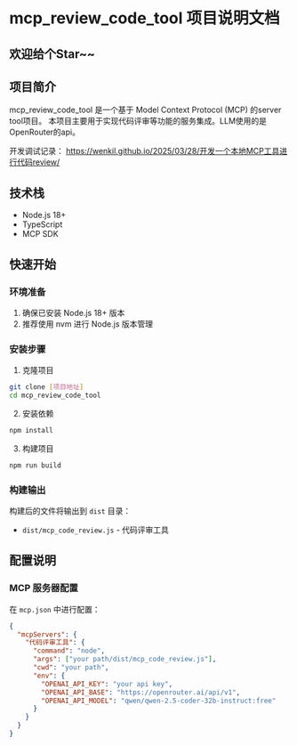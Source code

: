 # mcp_review_code_tool 项目说明文档

## 欢迎给个Star~~

## 项目简介
mcp_review_code_tool 是一个基于 Model Context Protocol (MCP) 的server tool项目。
本项目主要用于实现代码评审等功能的服务集成。LLM使用的是OpenRouter的api。

开发调试记录：
https://wenkil.github.io/2025/03/28/开发一个本地MCP工具进行代码review/

## 技术栈
- Node.js 18+
- TypeScript
- MCP SDK

## 快速开始

### 环境准备
1. 确保已安装 Node.js 18+ 版本
2. 推荐使用 nvm 进行 Node.js 版本管理

### 安装步骤
1. 克隆项目
```bash
git clone [项目地址]
cd mcp_review_code_tool
```

2. 安装依赖
```bash
npm install
```

3. 构建项目
```bash
npm run build
```

### 构建输出
构建后的文件将输出到 `dist` 目录：
- `dist/mcp_code_review.js` - 代码评审工具

## 配置说明

### MCP 服务器配置
在 `mcp.json` 中进行配置：

```json
{
  "mcpServers": {
    "代码评审工具": {
      "command": "node",
      "args": ["your path/dist/mcp_code_review.js"],
      "cwd": "your path",
      "env": {
        "OPENAI_API_KEY": "your api key",
        "OPENAI_API_BASE": "https://openrouter.ai/api/v1",
        "OPENAI_API_MODEL": "qwen/qwen-2.5-coder-32b-instruct:free"
      }
    }
  }
}
```


